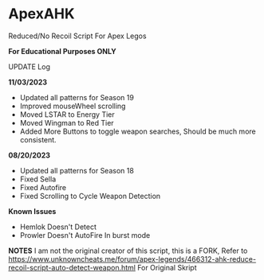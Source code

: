 # ApexAHK
Reduced/No Recoil Script For Apex Legos

**For Educational Purposes ONLY**

UPDATE Log

**11/03/2023**
- Updated all patterns for Season 19
- Improved mouseWheel scrolling
- Moved LSTAR to Energy Tier
- Moved Wingman to Red Tier
- Added More Buttons to toggle weapon searches, Should be much more consistent.

**08/20/2023**
- Updated all patterns for Season 18
- Fixed Sella
- Fixed Autofire
- Fixed Scrolling to Cycle Weapon Detection   


**Known Issues**
- Hemlok Doesn't Detect
- Prowler Doesn't AutoFire In burst mode

**NOTES**
I am not the original creator of this script, this is a FORK, 
Refer to https://www.unknowncheats.me/forum/apex-legends/466312-ahk-reduce-recoil-script-auto-detect-weapon.html 
For Original Skript
